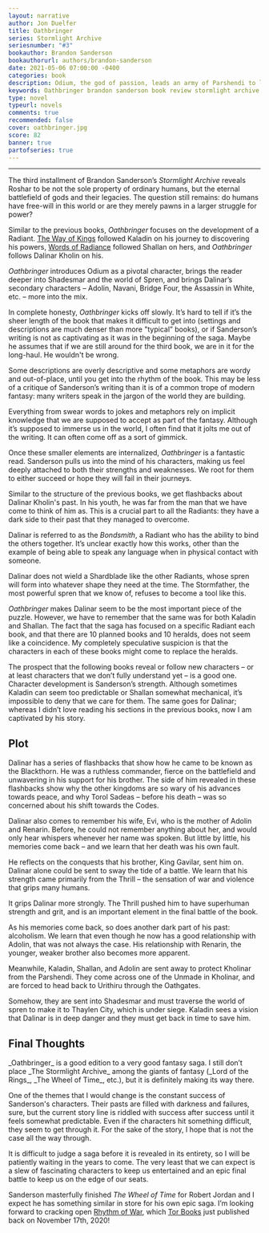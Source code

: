 ```yaml
---
layout: narrative
author: Jon Duelfer
title: Oathbringer
series: Stormlight Archive
seriesnumber: "#3"
bookauthor: Brandon Sanderson
bookauthorurl: authors/brandon-sanderson
date: 2021-05-06 07:00:00 -0400
categories: book
description: Odium, the god of passion, leads an army of Parshendi to lay siege to Roshar. Dalinar Kholin must unite the kingdoms under a new order of Knights Radiant before their cities are captured. But he is plagued by his past mistakes, and he must come to terms with them and save himself before he can save others.
keywords: Oathbringer brandon sanderson book review stormlight archive
type: novel
typeurl: novels
comments: true
recommended: false
cover: oathbringer.jpg
score: 82
banner: true
partofseries: true
---
```

<hr/>

The third installment of Brandon Sanderson’s _Stormlight Archive_ reveals Roshar to be not the sole property of ordinary humans, but the eternal battlefield of gods and their legacies. The question still remains: do humans have free-will in this world or are they merely pawns in a larger struggle for power?

Similar to the previous books, _Oathbringer_ focuses on the development of a Radiant. [The Way of Kings](/texts/2020-06-12-the-way-of-kings/) followed Kaladin on his journey to discovering his powers, [Words of Radiance](/texts/2020-12-04-words-of-radiance/) followed Shallan on hers, and _Oathbringer_ follows Dalinar Kholin on his.

_Oathbringer_ introduces Odium as a pivotal character, brings the reader deeper into Shadesmar and the world of Spren, and brings Dalinar’s secondary characters – Adolin, Navani, Bridge Four, the Assassin in White, etc. – more into the mix.

In complete honesty, _Oathbringer_ kicks off slowly. It’s hard to tell if it’s the sheer length of the book that makes it difficult to get into (settings and descriptions are much denser than more "typical” books), or if Sanderson’s writing is not as captivating as it was in the beginning of the saga. Maybe he assumes that if we are still around for the third book, we are in it for the long-haul. He wouldn't be wrong.

Some descriptions are overly descriptive and some metaphors are wordy and out-of-place, until you get into the rhythm of the book. This may be less of a critique of Sanderson’s writing than it is of a common trope of modern fantasy: many writers speak in the jargon of the world they are building.

Everything from swear words to jokes and metaphors rely on implicit knowledge that we are supposed to accept as part of the fantasy. Although it’s supposed to immerse us in the world, I often find that it jolts me out of the writing. It can often come off as a sort of gimmick.

Once these smaller elements are internalized, _Oathbringer_ is a fantastic read. Sanderson pulls us into the mind of his characters, making us feel deeply attached to both their strengths and weaknesses. We root for them to either succeed or hope they will fail in their journeys.

Similar to the structure of the previous books, we get flashbacks about Dalinar Kholin's past. In his youth, he was far from the man that we have come to think of him as. This is a crucial part to all the Radiants: they have a dark side to their past that they managed to overcome.

Dalinar is referred to as the _Bondsmith_, a Radiant who has the ability to bind the others together. It’s unclear exactly how this works, other than the example of being able to speak any language when in physical contact with someone.

Dalinar does not wield a Shardblade like the other Radiants, whose spren will form into whatever shape they need at the time. The Stormfather, the most powerful spren that we know of, refuses to become a tool like this.

_Oathbringer_ makes Dalinar seem to be the most important piece of the puzzle. However, we have to remember that the same was for both Kaladin and Shallan. The fact that the saga has focused on a specific Radiant each book, and that there are 10 planned books and 10 heralds, does not seem like a coincidence. My completely speculative suspicion is that the characters in each of these books might come to replace the heralds.

The prospect that the following books reveal or follow new characters – or at least characters that we don’t fully understand yet – is a good one. Character development is Sanderson’s strength. Although sometimes Kaladin can seem too predictable or Shallan somewhat mechanical, it’s impossible to deny that we care for them. The same goes for Dalinar; whereas I didn’t love reading his sections in the previous books, now I am captivated by his story.

<h2><strong>Plot</strong></h2>
Dalinar has a series of flashbacks that show how he came to be known as the Blackthorn. He was a ruthless commander, fierce on the battlefield and unwavering in his support for his brother. The side of him revealed in these flashbacks show why the other kingdoms are so wary of his advances towards peace, and why Torol Sadeas – before his death – was so concerned about his shift towards the Codes. 

Dalinar also comes to remember his wife, Evi, who is the mother of Adolin and Renarin. Before, he could not remember anything about her, and would only hear whispers whenever her name was spoken. But little by little, his memories come back – and we learn that her death was his own fault.

He reflects on the conquests that his brother, King Gavilar, sent him on. Dalinar alone could be sent to sway the tide of a battle. We learn that his strength came primarily from the Thrill – the sensation of war and violence that grips many humans.

It grips Dalinar more strongly. The Thrill pushed him to have superhuman strength and grit, and is an important element in the final battle of the book.

As his memories come back, so does another dark part of his past: alcoholism. We learn that even though he now has a good relationship with Adolin, that was not always the case. His relationship with Renarin, the younger, weaker brother also becomes more apparent.

Meanwhile, Kaladin, Shallan, and Adolin are sent away to protect Kholinar from the Parshendi. They come across one of the Unmade in Kholinar, and are forced to head back to Urithiru through the Oathgates.

Somehow, they are sent into Shadesmar and must traverse the world of spren to make it to Thaylen City, which is under siege. Kaladin sees a vision that Dalinar is in deep danger and they must get back in time to save him.

<h2><strong>Final Thoughts</strong></h2>
_Oathbringer_ is a good edition to a very good fantasy saga. I still don’t place _The Stormlight Archive_ among the giants of fantasy (_Lord of the Rings_, _The Wheel of Time_, etc.), but it is definitely making its way there.

One of the themes that I would change is the constant success of Sanderson's characters. Their pasts are filled with darkness and failures, sure, but the current story line is riddled with success after success until it feels somewhat predictable. Even if the characters hit something difficult, they seem to get through it. For the sake of the story, I hope that is not the case all the way through.

It is difficult to judge a saga before it is revealed in its entirety, so I will be patiently waiting in the years to come. The very least that we can expect is a slew of fascinating characters to keep us entertained and an epic final battle to keep us on the edge of our seats. 

Sanderson masterfully finished _The Wheel of Time_ for Robert Jordan and I expect he has something similar in store for his own epic saga. I’m looking forward to cracking open [Rhythm of War](https://en.wikipedia.org/wiki/Rhythm_of_War), which [Tor Books](https://en.wikipedia.org/wiki/Tor_Books) just published back on November 17th, 2020!